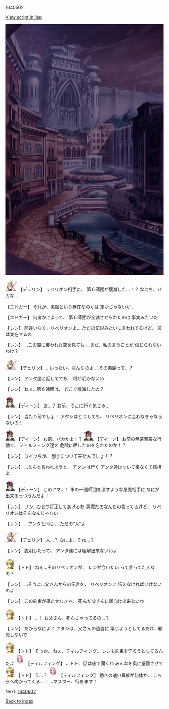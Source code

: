 1640502

[View script in lisp](../scripts/1640502.txt)

![006_town_TotalEclipse.png](../images/backgrounds/006_town_TotalEclipse.png)

<img src="../images/units/0.png" alt="0.png" height="34"/>
【デュリン】
リベリオン相手に、
第６師団が壊滅した…！？
なにを、バカな…

【エドガー】
それが、悪魔という存在なのかは
定かじゃないが…

【エドガー】
何者かによって、
第６師団が全滅させられたのは
事実みたいだ

【レン】
間違いなく、リベリオンよ…
ただの伝説みたいに言われてるけど、
彼は実在するの

【レン】
…この闇に覆われた空を見ても
…まだ、私の言うことが
信じられないわけ？

<img src="../images/units/0.png" alt="0.png" height="34"/>
【デュリン】
…いったい、なんなのよ
…その悪魔って…？

【レン】
アンタ達と話してても、
埒が明かないわ

【レン】
ねぇ…第６師団は、
どこで壊滅したの？

<img src="../images/units/6.png" alt="6.png" height="34"/>
【ディーン】
あ…？
お前、そこに行く気じゃ…

【レン】
当たり前でしょ！
アタシはどうしても、
リベリオンに会わなきゃならないの！

<img src="../images/units/6.png" alt="6.png" height="34"/>
【ディーン】
お前、バカかよ！？

<img src="../images/units/6.png" alt="6.png" height="34"/>
【ディーン】
お前の無茶苦茶な行動で、
ティルフィング達を
危険に晒したのを忘れたのか！？

【レン】
コイツらが、
勝手について来たんでしょ！？

【レン】
…なんと言われようと、
アタシは行く
アンタ達はついて来なくて結構よ

<img src="../images/units/6.png" alt="6.png" height="34"/>
【ディーン】
このアマ…！
軍の一個師団を潰すような悪魔相手に
なにが出来るっつうんだよ！

【レン】
フン…ひとつ訂正してあげるわ
悪魔だのなんだの言ってるけど、
リベリオンはそんなんじゃない

【レン】
…アンタと同じ、
ただの“人”よ

<img src="../images/units/0.png" alt="0.png" height="34"/>
【デュリン】
人…？
なによ、それ…？

【レン】
説明したって、
アンタ達には理解出来ないわよ

<img src="../images/units/4.png" alt="4.png" height="34"/>
【トト】
ねぇ…そのリベリオンが、
レンが会いたい
って言ってた人なの？

【レン】
…そうよ…父さんからの伝言を、
リベリオンに
伝えなければいけないのよ

【レン】
この約束が果たせなきゃ、
死んだ父さんに顔向け出来ないわ

<img src="../images/units/4.png" alt="4.png" height="34"/>
【トト】
…！
お父さん、死んじゃってるの…？

【レン】
だからなによ？
アタシは、父さんの遺言に
準じようとしてるだけ…邪魔しないで

<img src="../images/units/4.png" alt="4.png" height="34"/>
【トト】
そっか…
ねぇ、ティルフィング…
レンも約束を守ろうとしてるんだよ

<img src="../images/units/101411.png" alt="101411.png" height="34"/>
【ティルフィング】
…トト、話は後で聞くわ
みんなを奥に避難させて

<img src="../images/units/4.png" alt="4.png" height="34"/>
【トト】
え…？

<img src="../images/units/101411.png" alt="101411.png" height="34"/>
【ティルフィング】
動きの速い異族が何体か、
こちらへ向かってくる…！
…マスター、行きます！

Next: [1640602](1640602.md)

[Back to index](index.md)
